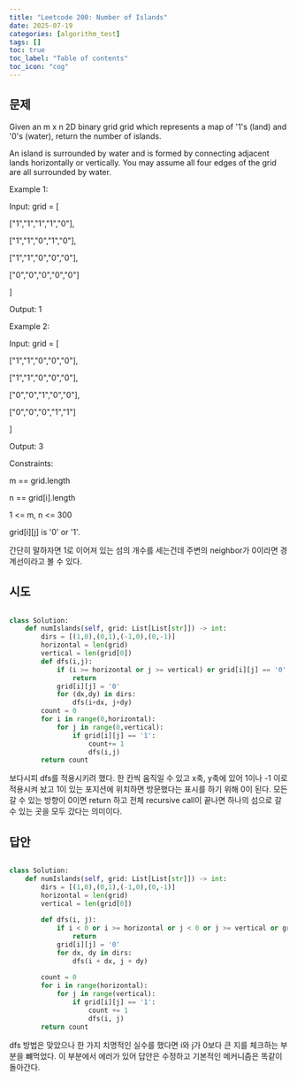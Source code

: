 ```yaml
---
title: "Leetcode 200: Number of Islands"
date: 2025-07-19
categories: [algorithm_test]
tags: []
toc: true
toc_label: "Table of contents"
toc_icon: "cog"
---
```


## 문제

Given an m x n 2D binary grid grid which represents a map of '1's (land) and '0's (water), return the number of islands.

An island is surrounded by water and is formed by connecting adjacent lands horizontally or vertically. You may assume all four edges of the grid are all surrounded by water.

 

Example 1:

Input: grid = [
  
  ["1","1","1","1","0"],
  
  ["1","1","0","1","0"],
  
  ["1","1","0","0","0"],
  
  ["0","0","0","0","0"]

]

Output: 1

Example 2:

Input: grid = [

  ["1","1","0","0","0"],
  
  ["1","1","0","0","0"],
  
  ["0","0","1","0","0"],
  
  ["0","0","0","1","1"]

]

Output: 3
 

Constraints:

m == grid.length

n == grid[i].length

1 <= m, n <= 300

grid[i][j] is '0' or '1'.

간단히 말하자면 1로 이어져 있는 섬의 개수를 세는건데 주변의 neighbor가 0이라면 경계선이라고 볼 수 있다.

## 시도

~~~python

class Solution:
    def numIslands(self, grid: List[List[str]]) -> int:
        dirs = [(1,0),(0,1),(-1,0),(0,-1)]
        horizontal = len(grid)
        vertical = len(grid[0])
        def dfs(i,j):
            if (i >= horizontal or j >= vertical) or grid[i][j] == '0':
                return
            grid[i][j] = '0'
            for (dx,dy) in dirs:
                dfs(i+dx, j+dy)
        count = 0
        for i in range(0,horizontal):
            for j in range(0,vertical):
                if grid[i][j] == '1':
                    count+= 1
                    dfs(i,j)
        return count
~~~

보다시피 dfs를 적용시키려 했다. 한 칸씩 움직일 수 있고 x축, y축에 있어 1이나 -1 이로 적용시켜 놨고 
1이 있는 포지션에 위치하면 방문했다는 표시를 하기 위해 0이 된다. 모든 갈 수 있는 방향이 0이면 return 하고
전체 recursive call이 끝나면 하나의 섬으로 갈 수 있는 곳을 모두 갔다는 의미이다. 

## 답안

~~~python

class Solution:
    def numIslands(self, grid: List[List[str]]) -> int:
        dirs = [(1,0),(0,1),(-1,0),(0,-1)]
        horizontal = len(grid)
        vertical = len(grid[0])
        
        def dfs(i, j):
            if i < 0 or i >= horizontal or j < 0 or j >= vertical or grid[i][j] == '0':
                return
            grid[i][j] = '0'
            for dx, dy in dirs:
                dfs(i + dx, j + dy)
        
        count = 0
        for i in range(horizontal):
            for j in range(vertical):
                if grid[i][j] == '1':
                    count += 1
                    dfs(i, j)
        return count
~~~

dfs 방법은 맞았으나 한 가지 치명적인 실수를 했다면 i와 j가 0보다 큰 지를 체크하는 부분을 뺴먹었다. 
이 부분에서 에러가 있어 답안은 수정하고 기본적인 메커니즘은 똑같이 돌아간다.

